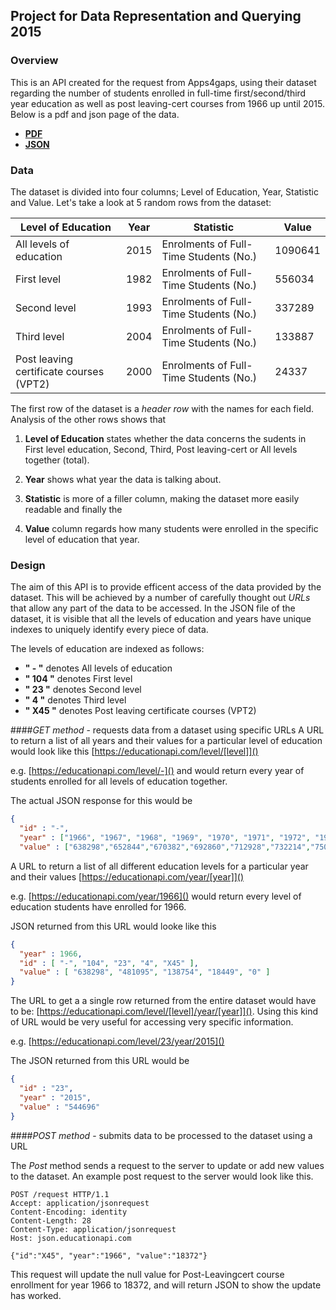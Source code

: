 ## Project for Data Representation and Querying 2015
### Overview
This is an API created for the request from Apps4gaps, using their dataset regarding the number of students enrolled in full-time first/second/third year education as well as post leaving-cert courses from 1966 up until 2015. Below is a pdf and json page of the data.

- **[PDF](http://www.cso.ie/webserviceclient/JSON-stattotable.aspx?tableid=EDA37)**
- **[JSON](http://www.cso.ie/StatbankServices/StatbankServices.svc/jsonservice/responseinstance/EDA37)**


### Data
The dataset is divided into four columns; Level of Education, Year, Statistic and Value. Let's take a look at 5 random rows from the dataset:

Level of Education | Year | Statistic | Value
-------------------|------|-----------|------ 
All levels of education | 2015 | Enrolments of Full-Time Students (No.) | 1090641
First level | 1982 | Enrolments of Full-Time Students (No.) | 556034
Second level | 1993 | Enrolments of Full-Time Students (No.) | 337289
Third level | 2004 | Enrolments of Full-Time Students (No.) | 133887
Post leaving certificate courses (VPT2) | 2000 | Enrolments of Full-Time Students (No.) | 24337


The first row of the dataset is a *header row* with the names for each field. Analysis of the other rows shows that

1. **Level of Education** states whether the data concerns the sudents in First level education, Second, Third, Post leaving-cert or All levels together (total).

1. **Year** shows what year the data is talking about. 

1. **Statistic** is more of a filler column, making the dataset more easily readable and finally the 

1. **Value** column regards how many students were enrolled in the specific level of education that year.


### Design
The aim of this API is to provide efficent access of the data provided by the dataset. This will be achieved by a number of carefully thought out *URLs* that allow any part of the data to be accessed. In the JSON file of the dataset, it is visible that all the levels of education and years have unique indexes to uniquely identify every piece of data.


The levels of education are indexed as follows:
- **" - "** denotes All levels of education
- **" 104 "** denotes First level
- **" 23 "** denotes Second level
- **" 4 "** denotes Third level
- **" X45 "** denotes Post leaving certificate courses (VPT2)


####*GET method* - requests data from a dataset using specific URLs
A URL to return a list of all years and their values for a particular level of education would look like this [https://educationapi.com/level/[level]]()

e.g. [https://educationapi.com/level/-]() and would return every year of students enrolled for all levels of education together.

The actual JSON response for this would be
```json
{
  "id" : "-",
  "year" : ["1966", "1967", "1968", "1969", "1970", "1971", "1972", "1973", "1974", "1975", "1976", "1977", "1978"...],
  "value" : ["638298","652844","670382","692860","712928","732214","750979","768789","786541","803503","828019","848025"...]
```


A URL to return a list of all different education levels for a particular year and their values [https://educationapi.com/year/[year]]()

e.g. [https://educationapi.com/year/1966]() would return every level of education students have enrolled for 1966.

JSON returned from this URL would looke like this
```json
{
  "year" : 1966,
  "id" : [ "-", "104", "23", "4", "X45" ],
  "value" : [ "638298", "481095", "138754", "18449", "0" ]
}
```


The URL to get a a single row returned from the entire dataset would have to be:
[https://educationapi.com/level/[level]/year/[year]](). Using this kind of URL would be very useful for accessing very specific information.

e.g. [https://educationapi.com/level/23/year/2015]() 

The JSON returned from this URL would be 
```json
{
  "id" : "23",
  "year" : "2015",
  "value" : "544696"
}
```

####*POST method* - submits data to be processed to the dataset using a URL


The *Post* method sends a request to the server to update or add new values to the dataset.
An example post request to the server would look like this.
```http
POST /request HTTP/1.1
Accept: application/jsonrequest
Content-Encoding: identity
Content-Length: 28
Content-Type: application/jsonrequest
Host: json.educationapi.com

{"id":"X45", "year":"1966", "value":"18372"}
```
This request will update the null value for Post-Leavingcert course enrollment for year 1966 to 18372, and will return JSON to show the update has worked.
